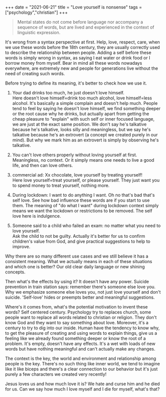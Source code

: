 +++ 
date = "2021-06-21"
title = "Love yourself is nonsense"
tags = ["psychology","christian"]
+++

>  Mental states do not come before language nor accompany a sequence of words, but are lived and experienced in the context of linguistic expression.

It's wrong from a syntax perspective at first. Help, love, respect, care, when we use these words before the 18th century, they are usually correctly used to describe the relationship between people. Adding a self before these words is simply wrong in syntax, as saying I eat water or drink food or I borrow money from myself. Bear in mind all these words nowadays everywhere, are extremely new and people for generations live without the need of creating such words.

Before trying to define its meaning, it's better to check how we use it. 

1. Your dad drinks too much, he just doesn't love himself.  
Here doesn't love himself=drink too much alcohol, love himself=less alcohol. It's basically a simple complain and doesn't help much. People tend to feel by saying he doesn't love himself, we find something deeper or the root cause why he drinks, but actually apart from getting the cheap pleasure to "explain" with such self or inner focused language, we are just at the exact same position. We don't say he's talkative because he's talkative, looks silly and meaningless, but we say he's talkative because he's an extrovert (a concept we created purely in our mind). But why we mark him as an extrovert is simply by observing he's talkative. 

2. You can't love others properly without loving yourself at first.  
Meaningless, no context. Or it simply means one needs to live a good life, and then can love others.

3. commercial ad: Xx chocolate, love yourself by treating yourself!  
Here love yourself=treat yourself, or please yourself. They just want you to spend money to treat yourself, nothing more.

4. During lockdown: I want to do anything I want. Oh no that's bad that's self love.
See how bad influence these words are if you start to use them. The meaning of "do what I want" during lockdown context simply means we want the lockdown or restrictions to be removed. The self love here is indulgence.  

5. Someone said to a child who failed an exam: no matter what you need to love yourself.  
Ask the child to not be guilty. Actually it's better for us to confirm children's value from God, and give practical suggestions to help to improve. 

Why there are so many different use cases and we still believe it has a consistent meaning. What we actually means in each of these situations and which one is better? Our old clear daily language or new shining concepts.

Then what's the effects by using it? It doesn't have any power. Suicide prevention in train station says: remember there's someone else love you. Why we emphasize someone else loves you, not just love yourself and don't suicide. 'Self-love' hides or preempts better and meaningful suggestions.

Where's it comes from, what's the potential motivation to invent these words? Self centered century. Psychology try to replaces church, some people want to replace all words related to christian or religion. They don't know God and they want to say something about love. Moreover, it's a century to try to dig into our inside. Human have the tendency to know why, to get the pleasure of creating and using words to explain things, give us a feeling like we already found something deeper or know the root of a problem. It's empty, doesn't have any effects. It's a wet with loads of new words but have nothing meaningful and can't actually make any changes. 

The context is the key, the world and environment and relationship among people is the key. There's no such thing like inner world, we tend to imagine like it like biceps and there's a clear connection to our behavior but it's just purely a few characters we created very recently!

Jesus loves us and how much love it is? We hate and curse him and he died for us. Can we say how much I love myself and I die for myself, what's that?

